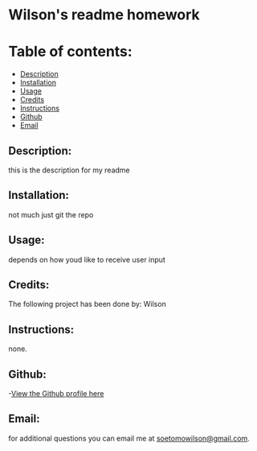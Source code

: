 
# Wilson's readme homework

# Table of contents:
- [Description](#description)
- [Installation](#install)
- [Usage](#usage)
- [Credits](#credits)
- [Instructions](#instructions)
- [Github](#github)
- [Email](#email)

## Description:

this is the description for my readme
## Installation:

not much just git the repo
## Usage:

depends on how youd like to receive user input
## Credits:

The following project has been done by: Wilson
## Instructions:

none.
## Github:

-[View the Github profile here](https://github.com/wilson148)
## Email:

for additional questions you can email me at soetomowilson@gmail.com.




    